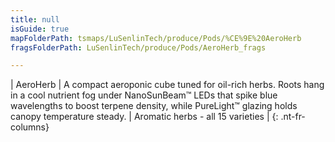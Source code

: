 ```yaml
---
title: null
isGuide: true
mapFolderPath: tsmaps/LuSenlinTech/produce/Pods/%CE%9E%20AeroHerb
fragsFolderPath: LuSenlinTech/produce/Pods/AeroHerb_frags

---
```



<!-- tsGuideRenderComment {"guide":{"id":"xVfxJw15D","path":"LuSenlinTech/produce/Pods","fragmentFolderPath":"LuSenlinTech/produce/Pods/AeroHerb_frags"},"fragment":{"id":"xVfxJw15D","topLevelMapKey":"wT8JrY00Sv","mapKeyChain":"wT8JrY00Sv","guideID":"xVfxJw0IS","guidePath":"c:/GitHub/MuddySpud/MuddySpud.github.io/tsmaps/LuSenlinTech/produce/Pods/AeroHerb.tspod","chartKey":"wT8JrY00Sv","isLeaf":false,"options":[{"id":"xVfxK00uq","option":"AeroHerb details","order":1,"isAncillary":true}]}} -->

| AeroHerb | A compact aeroponic cube tuned for oil-rich herbs. Roots hang in a cool nutrient fog under NanoSunBeam™ LEDs that spike blue wavelengths to boost terpene density, while PureLight™ glazing holds canopy temperature steady. | Aromatic herbs - all 15 varieties |
{: .nt-fr-columns}
